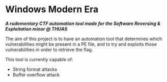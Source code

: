 # Windows Modern Era
***A rudementary CTF automation tool made for the Software Reversing & Exploitation minor @ THUAS***

The aim of this project is to have an automation tool that determines which vulnerabilities might be present in a PE file, and to try and exploits those vulnerabilities in order to retrieve the flag.

This tool is currently capable of:
 - String format attacks
 - Buffer overflow attack
